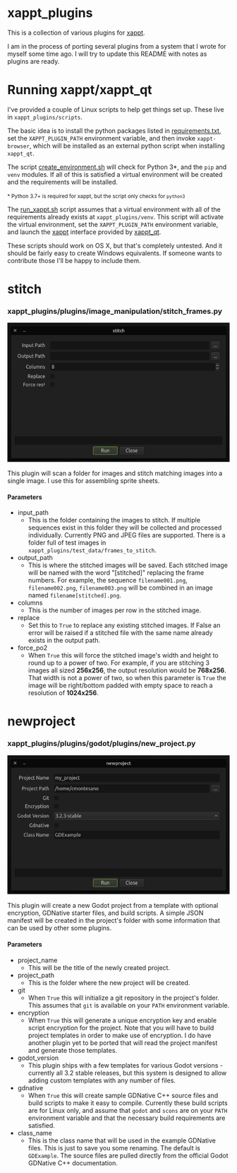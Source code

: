 # xappt_plugins

This is a collection of various plugins for [xappt](https://github.com/cmontesano/xappt).

I am in the process of porting several plugins from a system that I wrote for myself some time ago. I will try to update this README with notes as plugins are ready.

# Running xappt/xappt_qt

I've provided a couple of Linux scripts to help get things set up. These live in `xappt_plugins/scripts`.

The basic idea is to install the python packages listed in [requirements.txt](https://github.com/cmontesano/xappt_plugins/blob/master/requirements.txt), set the `XAPPT_PLUGIN_PATH` environment variable, and then invoke `xappt-browser`, which will be installed as an external python script when installing `xappt_qt`.

The script [create_environment.sh](https://github.com/cmontesano/xappt_plugins/blob/master/scripts/create_environment.sh) will check for Python 3*, and the `pip` and `venv` modules. If all of this is satisfied a virtual environment will be created and the requirements will be installed.

<small>* Python 3.7+ is required for xappt, but the script only checks for `python3`</small>

The [run_xappt.sh](https://github.com/cmontesano/xappt_plugins/blob/master/scripts/run_xappt.sh) script assumes that a virtual environment with all of the requirements already exists at `xappt_plugins/venv`. 
This script will activate the virtual environment, set the `XAPPT_PLUGIN_PATH` environment variable, and launch the [xappt](https://github.com/cmontesano/xappt) interface provided by [xappt_qt](https://github.com/cmontesano/xappt_qt).

These scripts should work on OS X, but that's completely untested. And it should be fairly easy to create Windows equivalents. If someone wants to contribute those I'll be happy to include them.

# stitch
### xappt_plugins/plugins/image_manipulation/stitch_frames.py

![stitch](images/stitch-plugin.png)

This plugin will scan a folder for images and stitch matching images into a single image. I use this for assembling sprite sheets.

#### Parameters

- input_path
  - This is the folder containing the images to stitch. If multiple sequences exist in this folder they will be collected and processed individually. Currently PNG and JPEG files are supported. There is a folder full of test images in `xappt_plugins/test_data/frames_to_stitch`.
- output_path
  - This is where the stitched images will be saved. Each stitched image will be named with the word "\[stitched]" replacing the frame numbers. For example, the sequence `filename001.png`, `filename002.png`, `filename003.png` will be combined in an image named `filename[stitched].png`.
- columns
  - This is the number of images per row in the stitched image.
- replace
  - Set this to `True` to replace any existing stitched images. If False an error will be raised if a stitched file with the same name already exists in the output path.
- force_po2
  - When `True` this will force the stitched image's width and height to round up to a power of two. For example, if you are stitching 3 images all sized **256x256**, the output resolution would be **768x256**. That width is not a power of two, so when this parameter is `True` the image will be right/bottom padded with empty space to reach a resolution of **1024x256**.

# newproject
### xappt_plugins/plugins/godot/plugins/new_project.py

![newproject](images/newproject-plugin.png)

This plugin will create a new Godot project from a template with optional encryption, GDNative starter files, and build scripts. A simple JSON manifest will be created in the project's folder with some information that can be used by other some plugins.

#### Parameters

- project_name
  - This will be the title of the newly created project.
- project_path
  - This is the folder where the new project will be created.
- git
  - When `True` this will initialize a git repository in the project's folder. This assumes that `git` is available on your `PATH` environment variable.
- encryption
  - When `True` this will generate a unique encryption key and enable script encryption for the project. Note that you will have to build project templates in order to make use of encryption. I do have another plugin yet to be ported that will read the project manifest and generate those templates.
- godot_version
  - This plugin ships with a few templates for various Godot versions - currently all 3.2 stable releases, but this system is designed to allow adding custom templates with any number of files.
- gdnative
  - When `True` this will create sample GDNative C++ source files and build scripts to make it easy to compile. Currently these build scripts are for Linux only, and assume that `godot` and `scons` are on your `PATH` environment variable and that the necessary build requirements are satisfied.
- class_name
  - This is the class name that will be used in the example GDNative files. This is just to save you some renaming. The default is `GDExample`. The source files are pulled directly from the official Godot GDNative C++ documentation.
